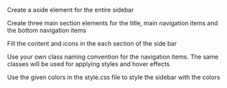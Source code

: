 Create a aside element for the entire sidebar

Create three main section elements for the title, main navigation items and the bottom navigation items

Fill the content and icons in the each section of the side bar

Use your own class naming convention for the navigation items. The same classes will be used for applying styles and hover effects

Use the given colors in the style.css file to style the sidebar with the colors